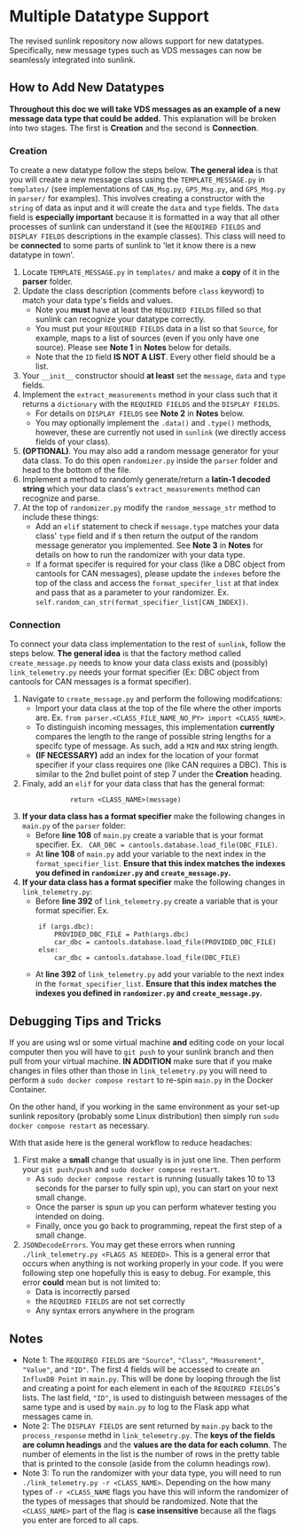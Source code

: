 # Multiple Datatype Support

The revised sunlink repository now allows support for new datatypes. Specifically, new message types such as VDS messages can now be seamlessly integrated into sunlink.

## How to Add New Datatypes

**Throughout this doc we will take VDS messages as an example of a new message data type that could be added.** This explanation will be broken into two stages. The first is **Creation** and the second is **Connection**.

### Creation

To create a new datatype follow the steps below. **The general idea** is that you will create a new message class using the `TEMPLATE_MESSAGE.py` in `templates/` (see implementations of `CAN_Msg.py`, `GPS_Msg.py`, and `GPS_Msg.py` in `parser/` for examples). This involves creating a constructor with the `string` of data as input and it will create the `data` and `type` fields. The `data` field is **especially important** because it is formatted in a way that all other processes of sunlink can understand it (see the `REQUIRED FIELDS` and `DISPLAY FIELDS` descriptions in the example classes). This class will need to be **connected** to some parts of sunlink to 'let it know there is a new datatype in town'.

1. Locate `TEMPLATE_MESSAGE.py` in `templates/` and make a **copy** of it in the **parser** folder.
2. Update the class description (comments before `class` keyword) to match your data type's fields and values.
    - Note you **must** have at least the `REQUIRED FIELDS` filled so that sunlink can recognize your datatype correctly.
    - You must put your `REQUIRED FIELDS` data in a list so that `Source`, for example, maps to a list of sources (even if you only have one source). Please see **Note 1** in **Notes** below for details.
    - Note that the `ID` field **IS NOT A LIST**. Every other field should be a list.
3. Your `__init__` constructor should **at least** set the `message`, `data` and `type` fields.
4. Implement the `extract_measurements` method in your class such that it returns a `dictionary` with the `REQUIRED FIELDS` and the `DISPLAY FIELDS`.
    - For details on `DISPLAY FIELDS` see **Note 2** in **Notes** below.
    - You may optionally implement the `.data()` and `.type()` methods, however, these are currently not used in `sunlink` (we directly access fields of your class).
5. **(OPTIONAL)**. You may also add a random message generator for your data class. To do this open `randomizer.py` inside the `parser` folder and head to the bottom of the file.
6. Implement a method to randomly generate/return a **latin-1 decoded string** which your data class's `extract_measurements` method can recognize and parse.
7. At the top of `randomizer.py` modify the `random_message_str` method to include these things:
    - Add an `elif` statement to check if `message.type` matches your data class' `type` field and if s then return the output of the random message generator you implemented. See **Note 3** in **Notes** for details on how to run the randomizer with your data type.
    - If a format specifer is required for your class (like a DBC object from cantools for CAN messages), please update the `indexes` before the top of the class and access the `format_specifer_list` at that index and pass that as a parameter to your randomizer. Ex. ```self.random_can_str(format_specifier_list[CAN_INDEX])```.

### Connection
To connect your data class implementation to the rest of `sunlink`, follow the steps below. **The general idea** is that the factory method called `create_message.py` needs to know your data class exists and (possibly) `link_telemetry.py` needs your format specifier (Ex: DBC object from cantools for CAN messages is a format specifier). 

1. Navigate to `create_message.py` and perform the following modifcations:
    - Import your data class at the top of the file where the other imports are. Ex. ```from parser.<CLASS_FILE_NAME_NO_PY> import <CLASS_NAME>```.
    - To distinguish incoming messages, this implementation **currently** compares the length to the range of possible string lengths for a specifc type of message. As such, add a `MIN` and `MAX` string length.
    - **(IF NECESSARY)** add an index for the location of your format specifier if your class requires one (like CAN requires a DBC). This is similar to the 2nd bullet point of step 7 under the **Creation** heading.
2. Finaly, add an `elif` for your data class that has the general format:
    ```elif <CLASS_NAME>_LENGTH_MIN <= len(message) <= <CLASS_NAME>_LENGTH_MAX: 
                return <CLASS_NAME>(message)  
    ```
3. **If your data class has a format specifier** make the following changes in `main.py` of the `parser` folder:
    - Before **line 108** of `main.py` create a variable that is your format specifier. Ex. ``` CAR_DBC = cantools.database.load_file(DBC_FILE)```. 
    - At **line 108** of `main.py` add your variable to the next index in the `format_specifier_list`. **Ensure that this index matches the indexes you defined in `randomizer.py` and `create_message.py`.**
4. **If your data class has a format specifier** make the following changes in `link_telemetry.py`:
    - Before **line 392** of `link_telemetry.py` create a variable that is your format specifier. Ex.
    ```     
        if (args.dbc):
            PROVIDED_DBC_FILE = Path(args.dbc)
            car_dbc = cantools.database.load_file(PROVIDED_DBC_FILE)
        else:
            car_dbc = cantools.database.load_file(DBC_FILE)
    ```
    - At **line 392** of `link_telemetry.py` add your variable to the next index in the `format_specifier_list`. **Ensure that this index matches the indexes you defined in `randomizer.py` and `create_message.py`.**

## Debugging Tips and Tricks
If you are using wsl or some virtual machine **and** editing code on your local computer then you will have to `git push` to your sunlink branch and then pull from your virtual machine. **IN ADDITION** make sure that if you make changes in files other than those in `link_telemetry.py` you will need to perform a `sudo docker compose restart` to re-spin `main.py` in the Docker Container. 

On the other hand, if you working in the same environment as your set-up sunlink repository (probably some Linux distribution) then simply run `sudo docker compose restart` as necessary.

With that aside here is the general workflow to reduce headaches:
1. First make a **small** change that usually is in just one line. Then perform your `git push/push` and `sudo docker compose restart`. 
    - As `sudo docker compose restart` is running (usually takes 10 to 13 seconds for the parser to fully spin up), you can start on your next small change.
    - Once the parser is spun up you can perform whatever testing you intended on doing.
    - Finally, once you go back to programming, repeat the first step of a small change.
2. `JSONDecodeErrors`. You may get these errors when running `./link_telemetry.py <FLAGS AS NEEDED>`. This is a general error that occurs when anything is not working properly in your code. If you were following step one hopefully this is easy to debug. For example, this error **could** mean but is not limited to:
    - Data is incorrectly parsed
    - the `REQUIRED FIELDS` are not set correctly
    - Any syntax errors anywhere in the program

## Notes
* Note 1: The `REQUIRED FIELDS` are `"Source"`, `"Class"`, `"Measurement"`, `"Value"`, and `"ID"`. The first 4 fields will be accessed to create an `InfluxDB Point` in `main.py`. This will be done by looping through the list and creating a point for each element in each of the `REQUIRED FIELDS`'s lists. The last field, `"ID"`, is used to distinguish between messages of the same type and is used by `main.py` to log to the Flask app what messages came in. 
* Note 2: The `DISPLAY FIELDS` are sent returned by `main.py` back to the `process_response` methd in `link_telemetry.py`. The **keys of the fields are column headings** and the **values are the data for each column**. The number of elements in the list is the number of rows in the pretty table that is printed to the console (aside from the column headings row). 
* Note 3: To run the randomizer with your data type, you will need to run `./link_telemetry.py -r <CLASS_NAME>`. Depending on the how many types of `-r <CLASS_NAME` flags you have this will inform the randomizer of the types of messages that should be randomized. Note that the `<CLASS_NAME>` part of the flag is **case insensitive** because all the flags you enter are forced to all caps.